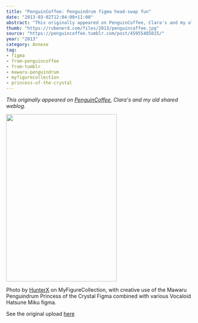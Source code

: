 ```yaml
---
title: "PenguinCoffee: Penguindrum figma head-swap fun"
date: "2013-03-02T12:04:00+11:00"
abstract: "This originally appeared on PenguinCoffee, Clara's and my old shared weblog."
thumb: "https://rubenerd.com/files/2013/penguincoffee.jpg"
source: "https://penguincoffee.tumblr.com/post/45955485015/"
year: "2013"
category: Annexe
tag:
- figma
- from-penguincoffee
- from-tumblr
- mawaru-penguindrum
- myfigurecollection
- princess-of-the-crystal
---
```

*This originally appeared on [PenguinCoffee](https://rubenerd.com/tag/from-penguincoffee/), Clara's and my old shared weblog.*

<img src="https://rubenerd.com/files/museum/penguincoffee-45955485015@1x.jpg" alt="" style="width:300px; height:453px;" srcset="https://rubenerd.com/files/museum/penguincoffee-45955485015@1x.jpg 1x, https://rubenerd.com/files/museum/penguincoffee-45955485015@2x.jpg 2x" />

Photo by <a href="http://myfigurecollection.net/profile/HunterX">HunterX</a> on MyFigureCollection, with creative use of the Mawaru Penguindrum Princess of the Crystal Figma combined with various Vocaloid Hatsune Miku figma.

See the original upload <a href="http://myfigurecollection.net/picture/662304">here</a> 

